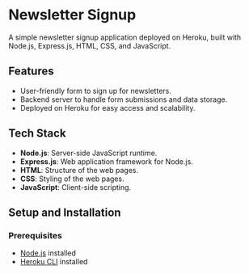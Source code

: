 # Newsletter Signup

A simple newsletter signup application deployed on Heroku, built with Node.js, Express.js, HTML, CSS, and JavaScript.

## Features

- User-friendly form to sign up for newsletters.
- Backend server to handle form submissions and data storage.
- Deployed on Heroku for easy access and scalability.

## Tech Stack

- **Node.js**: Server-side JavaScript runtime.
- **Express.js**: Web application framework for Node.js.
- **HTML**: Structure of the web pages.
- **CSS**: Styling of the web pages.
- **JavaScript**: Client-side scripting.

## Setup and Installation

### Prerequisites

- [Node.js](https://nodejs.org/) installed
- [Heroku CLI](https://devcenter.heroku.com/articles/heroku-cli) installed
